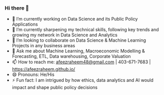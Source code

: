 ### Hi there 👋

- 🔭 I’m currently working on Data Science and its Public Policy Applications
- 🌱 I’m currently sharpening my technical skills, following key trends and growing my network in Data Science and Analytics
- 👯 I’m looking to collaborate on Data Science & Machine Learning Projects in any business areas
- 💬 Ask me about Machine Learning, Macroeconomic Modelling & Forecasting, ETL, Data warehousing, Corporate Valuation
- 📫 How to reach me: afeezraheem48@gmail.com | 403-671-7683 | https://afeezraheem.github.io/
- 😄 Pronouns: He/His
- ⚡ Fun fact: I am intrigued by how ethics, data analytics and AI would impact and shape public policy decisions
